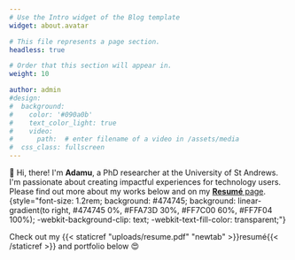 ```yaml
---
# Use the Intro widget of the Blog template
widget: about.avatar

# This file represents a page section.
headless: true

# Order that this section will appear in.
weight: 10

author: admin
#design:
#  background:
#    color: '#090a0b'
#    text_color_light: true
#    video:
#      path:  # enter filename of a video in /assets/media
#  css_class: fullscreen
---
```


👋 Hi, there! I'm **Adamu**, a PhD researcher at the University of St Andrews. I'm passionate about creating impactful experiences for technology users. Please find out more about my works below and on my [**Resumé** page](https://habuabba.github.io/portfolio/about/). 
{style="font-size: 1.2rem; background: #474745; background: linear-gradient(to right, #474745 0%, #FFA73D 30%, #FF7C00 60%, #FF7F04 100%); -webkit-background-clip: text; -webkit-text-fill-color: transparent;"}

Check out my {{< staticref "uploads/resume.pdf" "newtab" >}}resumé{{< /staticref >}} and portfolio below 😍
